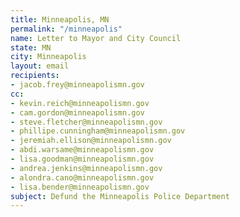 ```yaml
---
title: Minneapolis, MN
permalink: "/minneapolis"	
name: Letter to Mayor and City Council	
state: MN	
city: Minneapolis	
layout: email	
recipients:	
- jacob.frey@minneapolismn.gov	
cc:	
- kevin.reich@minneapolismn.gov	
- cam.gordon@minneapolismn.gov 	
- steve.fletcher@minneapolismn.gov 	
- phillipe.cunningham@minneapolismn.gov 	
- jeremiah.ellison@minneapolismn.gov  	
- abdi.warsame@minneapolismn.gov  	
- lisa.goodman@minneapolismn.gov  	
- andrea.jenkins@minneapolismn.gov  	
- alondra.cano@minneapolismn.gov  	
- lisa.bender@minneapolismn.gov 	
subject: Defund the Minneapolis Police Department
---
```


